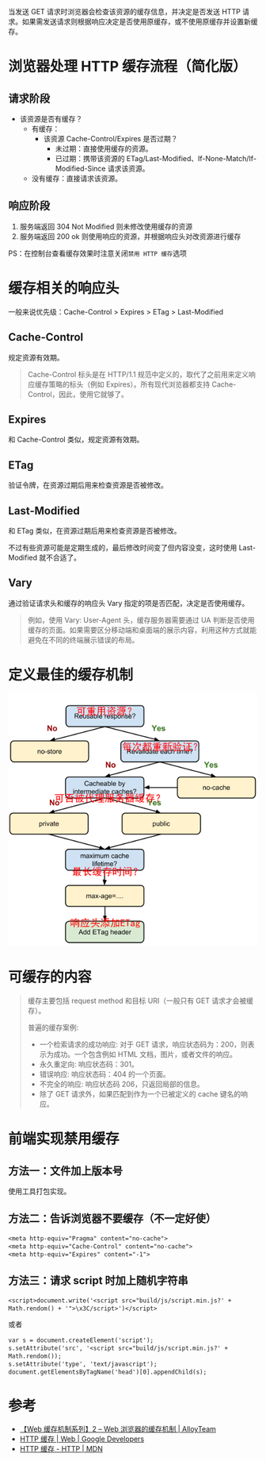 当发送 GET 请求时浏览器会检查该资源的缓存信息，并决定是否发送 HTTP 请求。如果需发送请求则根据响应决定是否使用原缓存，或不使用原缓存并设置新缓存。

# 浏览器处理 HTTP 缓存流程（简化版）

## 请求阶段

-   该资源是否有缓存？
    -   有缓存：
        -   该资源 Cache-Control/Expires 是否过期？
            -   未过期：直接使用缓存的资源。
            -   已过期：携带该资源的 ETag/Last-Modified、If-None-Match/If-Modified-Since 请求该资源。
    -   没有缓存：直接请求该资源。

## 响应阶段

1.  服务端返回 304 Not Modified 则未修改使用缓存的资源
2.  服务端返回 200 ok 则使用响应的资源，并根据响应头对改资源进行缓存

PS：在控制台查看缓存效果时注意关闭`禁用 HTTP 缓存`选项

# 缓存相关的响应头

一般来说优先级：Cache-Control > Expires > ETag > Last-Modified

## Cache-Control

规定资源有效期。

> Cache-Control 标头是在 HTTP/1.1 规范中定义的，取代了之前用来定义响应缓存策略的标头（例如 Expires）。所有现代浏览器都支持 Cache-Control，因此，使用它就够了。

## Expires

和 Cache-Control 类似，规定资源有效期。

## ETag

验证令牌，在资源过期后用来检查资源是否被修改。

## Last-Modified

和 ETag 类似，在资源过期后用来检查资源是否被修改。

不过有些资源可能是定期生成的，最后修改时间变了但内容没变，这时使用 Last-Modified 就不合适了。

## Vary

通过验证请求头和缓存的响应头 Vary 指定的项是否匹配，决定是否使用缓存。

> 例如，使用 Vary: User-Agent 头，缓存服务器需要通过 UA 判断是否使用缓存的页面。如果需要区分移动端和桌面端的展示内容，利用这种方式就能避免在不同的终端展示错误的布局。

# 定义最佳的缓存机制

![定义最佳的缓存机制](./img/HTTP缓存.png)

# 可缓存的内容

> 缓存主要包括 request method 和目标 URI（一般只有 GET 请求才会被缓存）。 
>
> 普遍的缓存案例:
>
> -   一个检索请求的成功响应: 对于 GET 请求，响应状态码为：200，则表示为成功。一个包含例如 HTML 文档，图片，或者文件的响应。
> -   永久重定向: 响应状态码：301。
> -   错误响应: 响应状态码：404 的一个页面。
> -   不完全的响应: 响应状态码 206，只返回局部的信息。
> -   除了 GET 请求外，如果匹配到作为一个已被定义的 cache 键名的响应。

# 前端实现禁用缓存

## 方法一：文件加上版本号

使用工具打包实现。

## 方法二：告诉浏览器不要缓存（不一定好使）

    <meta http-equiv="Pragma" content="no-cache"> 
    <meta http-equiv="Cache-Control" content="no-cache"> 
    <meta http-equiv="Expires" content="-1">

## 方法三：请求 script 时加上随机字符串

    <script>document.write('<script src="build/js/script.min.js?' + Math.rendom() + '">\x3C/script>')</script>

或者

    var s = document.createElement('script');
    s.setAttribute('src', '<script src="build/js/script.min.js?' + Math.rendom());
    s.setAttribute('type', 'text/javascript');
    document.getElementsByTagName('head')[0].appendChild(s);

# 参考

-   [【Web 缓存机制系列】2 – Web 浏览器的缓存机制 | AlloyTeam](http://www.alloyteam.com/2012/03/web-cache-2-browser-cache/#prettyPhoto)
-   [HTTP 缓存  |  Web  |  Google Developers](https://developers.google.com/web/fundamentals/performance/optimizing-content-efficiency/http-caching)
-   [HTTP 缓存 - HTTP | MDN](https://developer.mozilla.org/zh-CN/docs/Web/HTTP/Caching_FAQ)

